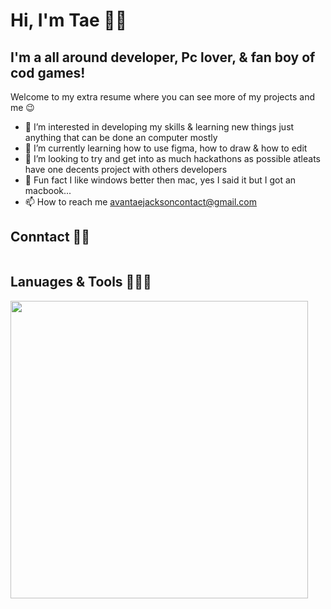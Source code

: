 # Hi, I'm Tae 🤙🏾

## I'm a all around developer, Pc lover, & fan boy of cod games!


Welcome to my extra resume where you can see more of my projects and me 😉

- 👀 I’m interested in developing my skills & learning new things just anything that can be done an computer mostly
- 🌱 I’m currently learning how to use figma, how to draw & how to edit  
- 💞️ I’m looking to try and get into as much hackathons as possible atleats have one decents project with others developers 
- 😬 Fun fact I like windows better then mac, yes I said it but I got an macbook...
- 📫 How to reach me
avantaejacksoncontact@gmail.com



## Conntact 🤳🏽
<a src=''> <img zrc='' /> </a>




## Lanuages & Tools 🧑🏾‍💻



<img width='476' src='https://github-readme-stats.vercel.app/api?username=allupfortae&show_icons=true&theme=dark'/>

